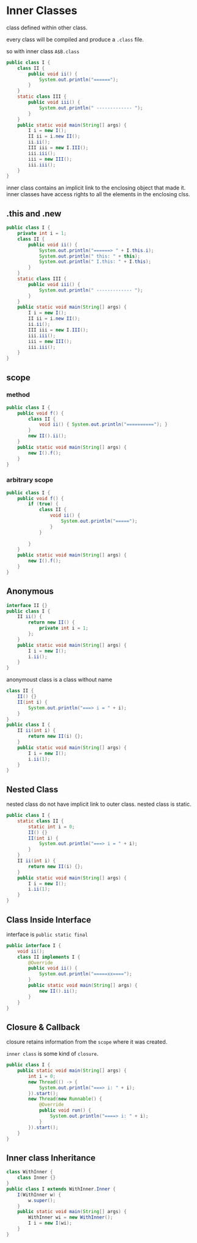 # Inner Classes
class defined within other class.

every class will be compiled and produce a `.class` file.

so with inner class `A$B.class`

```java
public class I {
    class II {
        public void ii() {
            System.out.println("======");
        }
    }
    static class III {
        public void iii() {
            System.out.println(" ------------- ");
        }
    }
    public static void main(String[] args) {
        I i = new I();
        II ii = i.new II();
        ii.ii();
        III iii = new I.III();
        iii.iii();
        iii = new III();
        iii.iii();
    }
}
```

inner class contains an implicit link to the enclosing object 
that made it.
inner classes have access rights to all the elements in the
enclosing clss.

## .this and .new
```java
public class I {
    private int i = 1;
    class II {
        public void ii() {
            System.out.println("======> " + I.this.i);
            System.out.println(" this: " + this);
            System.out.println(" I.this: " + I.this);
        }
    }
    static class III {
        public void iii() {
            System.out.println(" ------------- ");
        }
    }
    public static void main(String[] args) {
        I i = new I();
        II ii = i.new II();        
        ii.ii();
        III iii = new I.III();
        iii.iii();
        iii = new III();
        iii.iii();
    }
}
```

## scope 

### method
```java
public class I {
    public void f() {
        class II {
            void ii() { System.out.println("=========="); }
        }
        new II().ii();
    }
    public static void main(String[] args) {
        new I().f();
    }
}
```
### arbitrary scope
```java
public class I {
    public void f() {
        if (true) {
            class II {
                void ii() {
                    System.out.println("=====");
                }
            }
            
        }
    }
    public static void main(String[] args) {
        new I().f();
    }
}
```

## Anonymous
```java
interface II {}
public class I {
    II ii() {
        return new II() {
            private int i = 1;
        };
    }
    public static void main(String[] args) {
        I i = new I();
        i.ii();
    }
}
```
anonymoust class is a class without name
```java
class II {
    II() {}
    II(int i) {
        System.out.println("===> i = " + i);
    }
}
public class I {
    II ii(int i) {
        return new II(i) {};
    }
    public static void main(String[] args) {
        I i = new I();
        i.ii(1);
    }
}
```

## Nested Class
nested class do not have implicit link to outer class.
nested class is static.
```java
public class I {
    static class II {
        static int i = 0;
        II() {}
        II(int i) {
            System.out.println("===> i = " + i);
        }
    }
    II ii(int i) {
        return new II(i) {};
    }
    public static void main(String[] args) {
        I i = new I();
        i.ii(1);
    }
}
```


## Class Inside Interface
interface is `public static final`
```java
public interface I {
    void ii();
    class II implements I {
        @Override
        public void ii() {
            System.out.println("=====xx====");
        }
        public static void main(String[] args) {
            new II().ii();
        }
    }
}
```


## Closure & Callback
closure retains information from the `scope` where it was created.
 
`inner class` is some kind of `closure`.
```java
public class I {
    public static void main(String[] args) {
        int i = 0;
        new Thread(() -> {            
            System.out.println("===> i: " + i);
        }).start();
        new Thread(new Runnable() {
            @Override
            public void run() {
                System.out.println("====> i: " + i);
            }
        }).start();
    }
}
```


## Inner class Inheritance 
```java
class WithInner {
    class Inner {}
}
public class I extends WithInner.Inner {
    I(WithInner w) {
        w.super();
    }
    public static void main(String[] args) {
        WithInner wi = new WithInner();
        I i = new I(wi);
    }
}
```